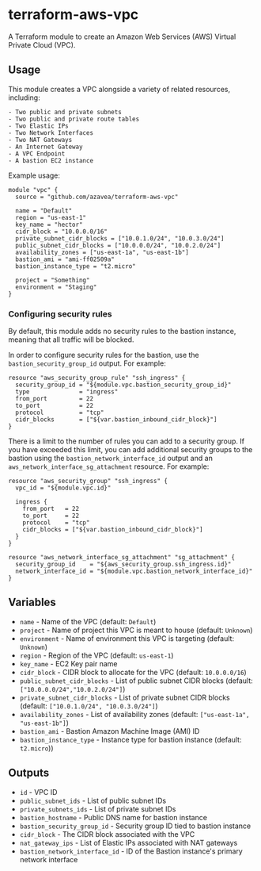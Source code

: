 # terraform-aws-vpc

A Terraform module to create an Amazon Web Services (AWS) Virtual Private Cloud (VPC).

## Usage

This module creates a VPC alongside a variety of related resources, including:

    - Two public and private subnets
    - Two public and private route tables
    - Two Elastic IPs
    - Two Network Interfaces
    - Two NAT Gateways
    - An Internet Gateway
    - A VPC Endpoint
    - A bastion EC2 instance

Example usage:

```hcl
module "vpc" {
  source = "github.com/azavea/terraform-aws-vpc"

  name = "Default"
  region = "us-east-1"
  key_name = "hector"
  cidr_block = "10.0.0.0/16"
  private_subnet_cidr_blocks = ["10.0.1.0/24", "10.0.3.0/24"]
  public_subnet_cidr_blocks = ["10.0.0.0/24", "10.0.2.0/24"]
  availability_zones = ["us-east-1a", "us-east-1b"]
  bastion_ami = "ami-ff02509a"
  bastion_instance_type = "t2.micro"

  project = "Something"
  environment = "Staging"
}
```

### Configuring security rules

By default, this module adds no security rules to the bastion instance, meaning
that all traffic will be blocked.

In order to configure security rules for the bastion, use the
`bastion_security_group_id` output. For example:

```hcl
resource "aws_security_group_rule" "ssh_ingress" {
  security_group_id = "${module.vpc.bastion_security_group_id}"
  type              = "ingress"
  from_port         = 22
  to_port           = 22
  protocol          = "tcp"
  cidr_blocks       = ["${var.bastion_inbound_cidr_block}"]
}
```

There is a limit to the number of rules you can add to a security group. If you
have exceeded this limit, you can add additional security groups to the bastion
using the `bastion_network_interface_id` output and an
`aws_network_interface_sg_attachment` resource. For example:

```hcl
resource "aws_security_group" "ssh_ingress" {
  vpc_id = "${module.vpc.id}"

  ingress {
    from_port   = 22
    to_port     = 22
    protocol    = "tcp"
    cidr_blocks = ["${var.bastion_inbound_cidr_block}"]
  }
}

resource "aws_network_interface_sg_attachment" "sg_attachment" {
  security_group_id    = "${aws_security_group.ssh_ingress.id}"
  network_interface_id = "${module.vpc.bastion_network_interface_id}"
}
```

## Variables

- `name` - Name of the VPC (default: `Default`)
- `project` - Name of project this VPC is meant to house (default: `Unknown`)
- `environment` - Name of environment this VPC is targeting (default: `Unknown`)
- `region` - Region of the VPC (default: `us-east-1`)
- `key_name` - EC2 Key pair name
- `cidr_block` - CIDR block to allocate for the VPC (default: `10.0.0.0/16`)
- `public_subnet_cidr_blocks` - List of public subnet CIDR blocks (default: `["10.0.0.0/24","10.0.2.0/24"]`)
- `private_subnet_cidr_blocks` - List of private subnet CIDR blocks (default: `["10.0.1.0/24", "10.0.3.0/24"]`)
- `availability_zones` - List of availability zones (default: `["us-east-1a", "us-east-1b"]`)
- `bastion_ami` - Bastion Amazon Machine Image (AMI) ID
- `bastion_instance_type` - Instance type for bastion instance (default: `t2.micro`))

## Outputs

- `id` - VPC ID
- `public_subnet_ids` - List of public subnet IDs
- `private_subnets_ids` - List of private subnet IDs
- `bastion_hostname` - Public DNS name for bastion instance
- `bastion_security_group_id` - Security group ID tied to bastion instance
- `cidr_block` - The CIDR block associated with the VPC
- `nat_gateway_ips` - List of Elastic IPs associated with NAT gateways
- `bastion_network_interface_id` - ID of the Bastion instance's primary network interface
